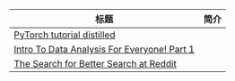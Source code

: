 | 标题                                                         | 简介 |
| ------------------------------------------------------------ | ---- |
| [PyTorch tutorial distilled](https://towardsdatascience.com/pytorch-tutorial-distilled-95ce8781a89c?from=hackcv&hmsr=hackcv.com) |      |
| [Intro To Data Analysis For Everyone! Part 1](https://towardsdatascience.com/intro-to-data-analysis-for-everyone-part-1-ff252c3a38b5?from=hackcv&hmsr=hackcv.com) |      |
| [The Search for Better Search at Reddit](https://redditblog.com/2017/09/07/the-search-for-better-search-at-reddit/?from=hackcv&hmsr=hackcv.com&utm_medium=hackcv.com&utm_source=hackcv.com) |      |

